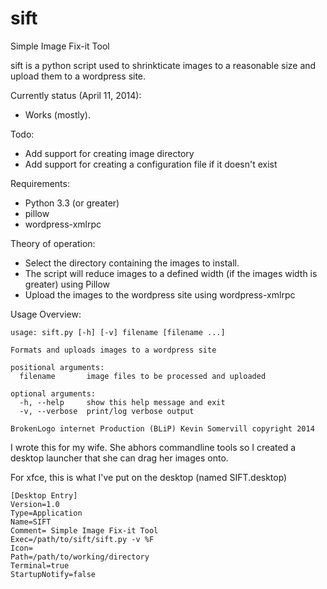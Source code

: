 sift
====

Simple Image Fix-it Tool

sift is a python script used to shrinkticate images to a reasonable size and
upload them to a wordpress site.

Currently status (April 11, 2014):
- Works (mostly).

Todo:
- Add support for creating image directory
- Add support for creating a configuration file if it doesn't exist

Requirements:
- Python 3.3 (or greater)
- pillow
- wordpress-xmlrpc

Theory of operation:
- Select the directory containing the images to install.
- The script will reduce images to a defined width (if the images width is
  greater) using Pillow
- Upload the images to the wordpress site using wordpress-xmlrpc

Usage Overview:

    usage: sift.py [-h] [-v] filename [filename ...]

    Formats and uploads images to a wordpress site

    positional arguments:
      filename       image files to be processed and uploaded

    optional arguments:
      -h, --help     show this help message and exit
      -v, --verbose  print/log verbose output

    BrokenLogo internet Production (BLiP) Kevin Somervill copyright 2014

I wrote this for my wife. She abhors commandline tools so I created a desktop
launcher that she can drag her images onto.

For xfce, this is what I've put on the desktop (named SIFT.desktop)

    [Desktop Entry]
    Version=1.0
    Type=Application
    Name=SIFT
    Comment= Simple Image Fix-it Tool
    Exec=/path/to/sift/sift.py -v %F
    Icon=
    Path=/path/to/working/directory
    Terminal=true
    StartupNotify=false
